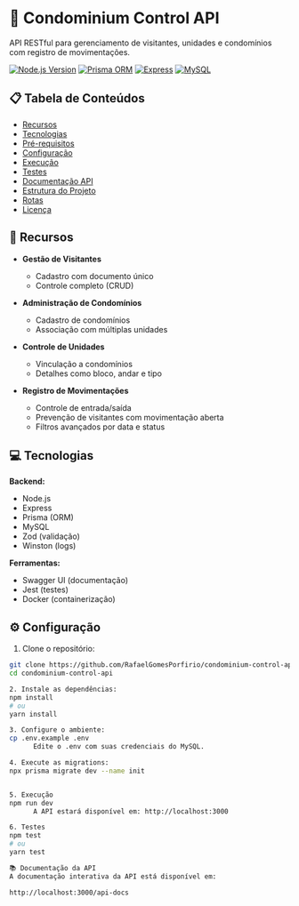# 🏢 Condominium Control API

API RESTful para gerenciamento de visitantes, unidades e condomínios com registro de movimentações.

[![Node.js Version](https://img.shields.io/badge/node-%3E%3D18.0.0-brightgreen)](https://nodejs.org/)
[![Prisma ORM](https://img.shields.io/badge/ORM-Prisma-2D3748?logo=prisma)](https://www.prisma.io/)
[![Express](https://img.shields.io/badge/Express.js-404D59?logo=express)](https://expressjs.com/)
[![MySQL](https://img.shields.io/badge/MySQL-4479A1?logo=mysql&logoColor=white)](https://www.mysql.com/)

## 📋 Tabela de Conteúdos

- [Recursos](#-recursos)
- [Tecnologias](#-tecnologias)
- [Pré-requisitos](#-pré-requisitos)
- [Configuração](#-configuração)
- [Execução](#-execução)
- [Testes](#-testes)
- [Documentação API](#-documentação-api)
- [Estrutura do Projeto](#-estrutura-do-projeto)
- [Rotas](#-rotas)
- [Licença](#-licença)

## 🚀 Recursos

- **Gestão de Visitantes**
  - Cadastro com documento único
  - Controle completo (CRUD)
  
- **Administração de Condomínios**
  - Cadastro de condomínios
  - Associação com múltiplas unidades

- **Controle de Unidades**
  - Vinculação a condomínios
  - Detalhes como bloco, andar e tipo

- **Registro de Movimentações**
  - Controle de entrada/saída
  - Prevenção de visitantes com movimentação aberta
  - Filtros avançados por data e status

## 💻 Tecnologias

**Backend:**
- Node.js 
- Express
- Prisma (ORM)
- MySQL
- Zod (validação)
- Winston (logs)

**Ferramentas:**
- Swagger UI (documentação)
- Jest (testes)
- Docker (containerização)

## ⚙️ Configuração

1. Clone o repositório:
```bash
git clone https://github.com/RafaelGomesPorfirio/condominium-control-api.git
cd condominium-control-api

2. Instale as dependências:
npm install
# ou
yarn install

3. Configure o ambiente:
cp .env.example .env
      Edite o .env com suas credenciais do MySQL.

4. Execute as migrations:
npx prisma migrate dev --name init


5. Execução
npm run dev
      A API estará disponível em: http://localhost:3000

6. Testes
npm test
# ou
yarn test

📚 Documentação da API
A documentação interativa da API está disponível em:

http://localhost:3000/api-docs
